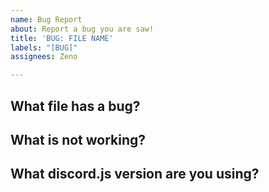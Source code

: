 ```yaml
---
name: Bug Report
about: Report a bug you are saw!
title: 'BUG: FILE NAME'
labels: "[BUG]"
assignees: Zeno

---
```


## What file has a bug?

## What is not working?

## What discord.js version are you using?
